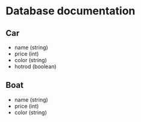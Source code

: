 # Database documentation

## Car
* name (string)
* price (int)
* color (string)
* hotrod (boolean)

## Boat
* name (string)
* price (int)
* color (string)